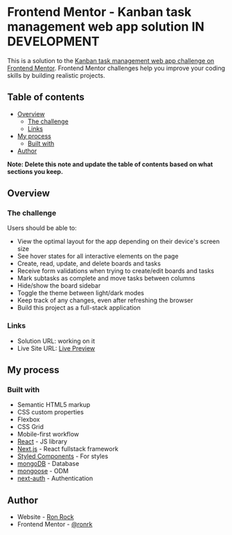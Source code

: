 # Frontend Mentor - Kanban task management web app solution IN DEVELOPMENT

This is a solution to the [Kanban task management web app challenge on Frontend Mentor](https://www.frontendmentor.io/challenges/kanban-task-management-web-app-wgQLt-HlbB). Frontend Mentor challenges help you improve your coding skills by building realistic projects.

## Table of contents

- [Overview](#overview)
  - [The challenge](#the-challenge)
  - [Links](#links)
- [My process](#my-process)
  - [Built with](#built-with)
- [Author](#author)

**Note: Delete this note and update the table of contents based on what sections you keep.**

## Overview

### The challenge

Users should be able to:

- View the optimal layout for the app depending on their device's screen size
- See hover states for all interactive elements on the page
- Create, read, update, and delete boards and tasks
- Receive form validations when trying to create/edit boards and tasks
- Mark subtasks as complete and move tasks between columns
- Hide/show the board sidebar
- Toggle the theme between light/dark modes
- Keep track of any changes, even after refreshing the browser
- Build this project as a full-stack application

### Links

- Solution URL: working on it
- Live Site URL: [Live Preview](https://0000-kanban-task-manager.vercel.app/)

## My process

### Built with

- Semantic HTML5 markup
- CSS custom properties
- Flexbox
- CSS Grid
- Mobile-first workflow
- [React](https://reactjs.org/) - JS library
- [Next.js](https://nextjs.org/) - React fullstack framework
- [Styled Components](https://styled-components.com/) - For styles
- [mongoDB](https://mongoosejs.com/) - Database
- [mongoose](https://mongoosejs.com/) - ODM
- [next-auth](https://next-auth.js.org/) - Authentication

## Author

- Website - [Ron Rock](https://ron-rock.vercel.app/)
- Frontend Mentor - [@ronrk](https://www.frontendmentor.io/profile/ronrk)
